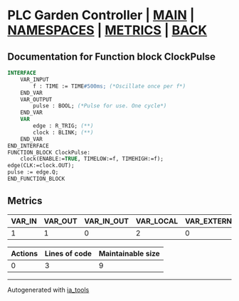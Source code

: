 # PLC Garden Controller | [MAIN] | [NAMESPACES] | [METRICS] | [BACK]  

## Documentation for Function block ClockPulse  

```pascal
INTERFACE
    VAR_INPUT
        f : TIME := TIME#500ms; (*Oscillate once per f*)
    END_VAR
    VAR_OUTPUT
        pulse : BOOL; (*Pulse for use. One cycle*)
    END_VAR
    VAR
        edge : R_TRIG; (**)
        clock : BLINK; (**)
    END_VAR
END_INTERFACE
FUNCTION_BLOCK ClockPulse:
    clock(ENABLE:=TRUE, TIMELOW:=f, TIMEHIGH:=f);
edge(CLK:=clock.OUT);
pulse := edge.Q;
END_FUNCTION_BLOCK
```

## Metrics  

| VAR_IN | VAR_OUT | VAR_IN_OUT | VAR_LOCAL | VAR_EXTERNAL | VAR_TEMP |
| ------ | ------- | ---------- | --------- | ------------ | -------- |
| 1 | 1 | 0 | 2 | 0 | 0 |

| Actions | Lines of code | Maintainable size |
| ------- | ------------- | ----------------- |
| 0 | 3 | 9 |

---
Autogenerated with [ia_tools](https://github.com/tkucic/ia_tools)  

[MAIN]: ../../../../index_st.md
[NAMESPACES]: ../../nsList_st.md
[METRICS]: ../../../metrics_st.md
[BACK]: ../nsMain_st.md
